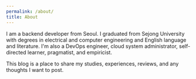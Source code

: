 ```yaml
---
permalink: /about/
title: About
---
```

I am a backend developer from Seoul.
I graduated from Sejong University with degrees in electrical and computer engineering and English language and literature.
I'm also a DevOps engineer, cloud system administrator, self-directed learner, pragmatist, and empiricist.

This blog is a place to share my studies, experiences, reviews, and any thoughts I want to post.
